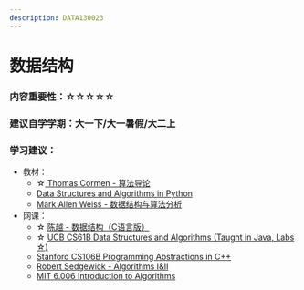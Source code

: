 ```yaml
---
description: DATA130023
---
```


# 数据结构

### 内容重要性：☆☆☆☆☆

### 建议自学学期：大一下/大一暑假/大二上

### 学习建议：

* 教材：
  * ☆[ Thomas Cormen -  算法导论](https://book.douban.com/subject/1885170/)
  * [Data Structures and Algorithms in Python](https://book.douban.com/subject/10607365/)
  * [Mark Allen Weiss - 数据结构与算法分析](https://book.douban.com/subject/1139426/)
* 网课：
  * ☆ [陈越 - 数据结构（C语言版）](https://www.bilibili.com/video/BV1H4411N7oD)
  * ☆ [UCB CS61B Data Structures and Algorithms (Taught in Java, Labs ☆)](https://csdiy.wiki/%E6%95%B0%E6%8D%AE%E7%BB%93%E6%9E%84%E4%B8%8E%E7%AE%97%E6%B3%95/CS61B/#\_1)
  * [Stanford CS106B Programming Abstractions in C++](https://csdiy.wiki/%E7%BC%96%E7%A8%8B%E5%85%A5%E9%97%A8/CS106B\_CS106X/)
  * [Robert Sedgewick - Algorithms I\&II](https://csdiy.wiki/%E6%95%B0%E6%8D%AE%E7%BB%93%E6%9E%84%E4%B8%8E%E7%AE%97%E6%B3%95/Algo/)
  * [MIT 6.006 Introduction to Algorithms](https://csdiy.wiki/%E6%95%B0%E6%8D%AE%E7%BB%93%E6%9E%84%E4%B8%8E%E7%AE%97%E6%B3%95/6.006/)

